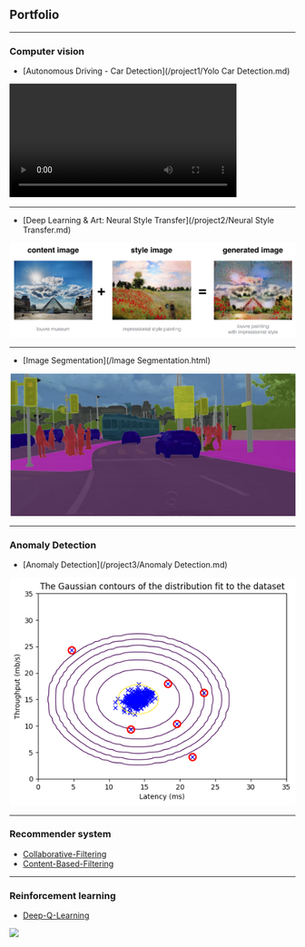 ## Portfolio

---

### Computer vision 

- [Autonomous Driving - Car Detection](/project1/Yolo Car Detection.md)
<video width="400" height="200" src="images/pred_video.mp4" type="video/mp4" controls>
</video>

---

- [Deep Learning & Art: Neural Style Transfer](/project2/Neural Style Transfer.md)
<img src="project2/louvre_generated.png?raw=true"/>

---

- [Image Segmentation](/Image Segmentation.html)
<img src="images/carseg.png?raw=true"/>

---

### Anomaly Detection

- [Anomaly Detection](/project3/Anomaly Detection.md)
<img src="project3/output_14_1.png?raw=true"/>

---
### Recommender system

- [Collaborative-Filtering](/project4/Collaborative_filtering.md)
- [Content-Based-Filtering](/project5/Content-Based-Filtering.md)

---

### Reinforcement learning

- [Deep-Q-Learning](/project6/Deep-Q-Learning.md)
<img src="project6/lunar_lander.gif?raw=true"/>
<!-- Remove above link if you don't want to attibute -->
